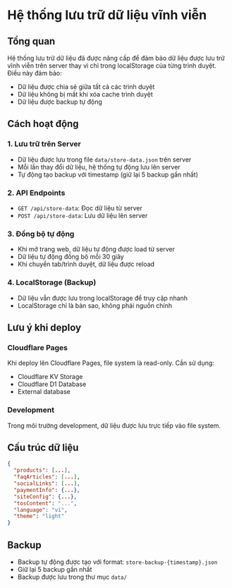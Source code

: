 # Hệ thống lưu trữ dữ liệu vĩnh viễn

## Tổng quan

Hệ thống lưu trữ dữ liệu đã được nâng cấp để đảm bảo dữ liệu được lưu trữ vĩnh viễn trên server thay vì chỉ trong localStorage của từng trình duyệt. Điều này đảm bảo:

- Dữ liệu được chia sẻ giữa tất cả các trình duyệt
- Dữ liệu không bị mất khi xóa cache trình duyệt
- Dữ liệu được backup tự động

## Cách hoạt động

### 1. Lưu trữ trên Server
- Dữ liệu được lưu trong file `data/store-data.json` trên server
- Mỗi lần thay đổi dữ liệu, hệ thống tự động lưu lên server
- Tự động tạo backup với timestamp (giữ lại 5 backup gần nhất)

### 2. API Endpoints
- `GET /api/store-data`: Đọc dữ liệu từ server
- `POST /api/store-data`: Lưu dữ liệu lên server

### 3. Đồng bộ tự động
- Khi mở trang web, dữ liệu tự động được load từ server
- Dữ liệu tự động đồng bộ mỗi 30 giây
- Khi chuyển tab/trình duyệt, dữ liệu được reload

### 4. LocalStorage (Backup)
- Dữ liệu vẫn được lưu trong localStorage để truy cập nhanh
- LocalStorage chỉ là bản sao, không phải nguồn chính

## Lưu ý khi deploy

### Cloudflare Pages
Khi deploy lên Cloudflare Pages, file system là read-only. Cần sử dụng:
- Cloudflare KV Storage
- Cloudflare D1 Database
- External database

### Development
Trong môi trường development, dữ liệu được lưu trực tiếp vào file system.

## Cấu trúc dữ liệu

```json
{
  "products": [...],
  "faqArticles": [...],
  "socialLinks": [...],
  "paymentInfo": {...},
  "siteConfig": {...},
  "tosContent": "...",
  "language": "vi",
  "theme": "light"
}
```

## Backup
- Backup tự động được tạo với format: `store-backup-{timestamp}.json`
- Giữ lại 5 backup gần nhất
- Backup được lưu trong thư mục `data/` 
